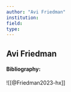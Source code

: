 ```yaml
---
author: "Avi Friedman"
institution:
field:
type:
---
```


## Avi Friedman
#### Bibliography:

![[@Friedman2023-hx]]